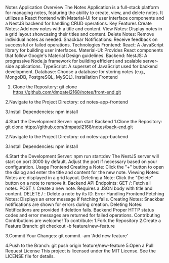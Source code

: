 Notes Application Overview
The Notes Application is a full-stack platform for managing notes, featuring the ability to create, view, and delete notes. It utilizes a React frontend with Material-UI for user interface components and a NestJS backend for handling CRUD operations.
Key Features
Create Notes: Add new notes with a title and content.
View Notes: Display notes in a grid layout showcasing their titles and content.
Delete Notes: Remove individual notes as needed.
Snackbar Notifications: Receive feedback on successful or failed operations.
Technologies
Frontend:
React: A JavaScript library for building user interfaces.
Material-UI: Provides React components that follow Google's Material Design guidelines.
Backend:
NestJS: A progressive Node.js framework for building efficient and scalable server-side applications.
TypeScript: A superset of JavaScript used for backend development.
Database: Choose a database for storing notes (e.g., MongoDB, PostgreSQL, MySQL).
Installation
Frontend
1. Clone the Repository:
git clone https://github.com/dmpatel2168/notes/front-end.git

2.Navigate to the Project Directory:
cd notes-app-frontend

3.Install Dependencies:
npm install

4.Start the Development Server:
npm start
Backend
1.Clone the Repository:
git clone https://github.com/dmpatel2168/notes/back-end.git

2.Navigate to the Project Directory:
cd notes-app-backend

3.Install Dependencies:
npm install

4.Start the Development Server:
npm run start:dev
The NestJS server will start on port 3000 by default. Adjust the port if necessary based on your configuration.
Usage
Frontend
Creating a Note: Click the "+" button to open the dialog and enter the title and content for the new note.
Viewing Notes: Notes are displayed in a grid layout.
Deleting a Note: Click the "Delete" button on a note to remove it.
Backend
API Endpoints:
GET /: Fetch all notes.
POST /: Create a new note. Requires a JSON body with title and content.
DELETE /
: Delete a note by its ID.
Error Handling
Frontend
Fetching Notes: Displays an error message if fetching fails.
Creating Notes: Snackbar notifications are shown for errors during creation.
Deleting Notes: Notifications are provided if deletion fails.
Backend
Proper HTTP status codes and error messages are returned for failed operations.
Contributing
Contributions are welcome! To contribute:
1.Fork the Repository
2.Create a Feature Branch:
git checkout -b feature/new-feature

3.Commit Your Changes:
git commit -am 'Add new feature'

4.Push to the Branch:
git push origin feature/new-feature
5.Open a Pull Request
License
This project is licensed under the MIT License. See the LICENSE file for details.
